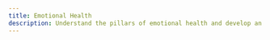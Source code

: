 ```yaml
---
title: Emotional Health
description: Understand the pillars of emotional health and develop an emotional health toolbox
---
```

